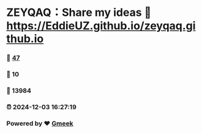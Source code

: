 # ZEYQAQ：Share my ideas :link: https://EddieUZ.github.io/zeyqaq.github.io 
### :page_facing_up: [47](https://EddieUZ.github.io/zeyqaq.github.io/tag.html) 
### :speech_balloon: 10 
### :hibiscus: 13984 
### :alarm_clock: 2024-12-03 16:27:19 
### Powered by :heart: [Gmeek](https://github.com/Meekdai/Gmeek)
